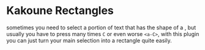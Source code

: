 # Kakoune Rectangles

sometimes you need to select a portion of text that has the shape of a <RECTANGLE>,
but usually you have to press many times `C` or even worse `<a-C>`, with this plugin
you can just turn your main selection into a rectangle quite easily.
